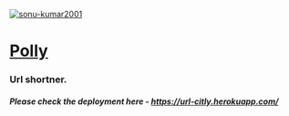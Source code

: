 [![sonu-kumar2001](https://circleci.com/gh/sonu-kumar2001/citly.svg?style=shield)](https://circleci.com/gh/sonu-kumar2001/citly)

# [Polly](https://url-citly.herokuapp.com/)

### Url shortner.

##### Please check the deployment here - https://url-citly.herokuapp.com/
